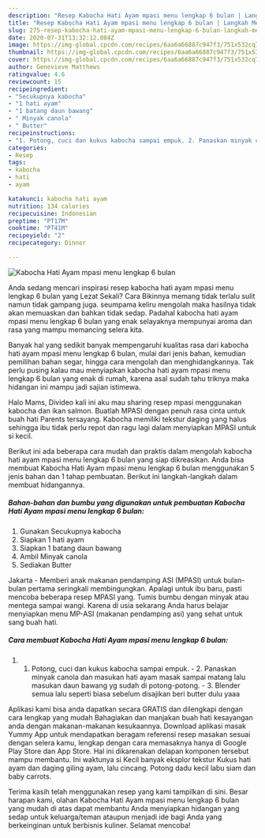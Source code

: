 ```yaml
---
description: "Resep Kabocha Hati Ayam mpasi menu lengkap 6 bulan | Langkah Membuat Kabocha Hati Ayam mpasi menu lengkap 6 bulan Yang Bikin Ngiler"
title: "Resep Kabocha Hati Ayam mpasi menu lengkap 6 bulan | Langkah Membuat Kabocha Hati Ayam mpasi menu lengkap 6 bulan Yang Bikin Ngiler"
slug: 275-resep-kabocha-hati-ayam-mpasi-menu-lengkap-6-bulan-langkah-membuat-kabocha-hati-ayam-mpasi-menu-lengkap-6-bulan-yang-bikin-ngiler
date: 2020-07-31T13:32:12.084Z
image: https://img-global.cpcdn.com/recipes/6aa6a66887c947f3/751x532cq70/kabocha-hati-ayam-mpasi-menu-lengkap-6-bulan-foto-resep-utama.jpg
thumbnail: https://img-global.cpcdn.com/recipes/6aa6a66887c947f3/751x532cq70/kabocha-hati-ayam-mpasi-menu-lengkap-6-bulan-foto-resep-utama.jpg
cover: https://img-global.cpcdn.com/recipes/6aa6a66887c947f3/751x532cq70/kabocha-hati-ayam-mpasi-menu-lengkap-6-bulan-foto-resep-utama.jpg
author: Genevieve Matthews
ratingvalue: 4.6
reviewcount: 15
recipeingredient:
- "Secukupnya kabocha"
- "1 hati ayam"
- "1 batang daun bawang"
- " Minyak canola"
- " Butter"
recipeinstructions:
- "1. Potong, cuci dan kukus kabocha sampai empuk. 2. Panaskan minyak canola dan masukan hati ayam masak sampai matang lalu masukan daun bawang yg sudah di potong-potong. 3. Blender semua lalu seperti biasa sebelum disajikan beri butter dulu yaaa"
categories:
- Resep
tags:
- kabocha
- hati
- ayam

katakunci: kabocha hati ayam 
nutrition: 134 calories
recipecuisine: Indonesian
preptime: "PT17M"
cooktime: "PT41M"
recipeyield: "2"
recipecategory: Dinner

---
```



![Kabocha Hati Ayam mpasi menu lengkap 6 bulan](https://img-global.cpcdn.com/recipes/6aa6a66887c947f3/751x532cq70/kabocha-hati-ayam-mpasi-menu-lengkap-6-bulan-foto-resep-utama.jpg)

Anda sedang mencari inspirasi resep kabocha hati ayam mpasi menu lengkap 6 bulan yang Lezat Sekali? Cara Bikinnya memang tidak terlalu sulit namun tidak gampang juga. seumpama keliru mengolah maka hasilnya tidak akan memuaskan dan bahkan tidak sedap. Padahal kabocha hati ayam mpasi menu lengkap 6 bulan yang enak selayaknya mempunyai aroma dan rasa yang mampu memancing selera kita.

Banyak hal yang sedikit banyak mempengaruhi kualitas rasa dari kabocha hati ayam mpasi menu lengkap 6 bulan, mulai dari jenis bahan, kemudian pemilihan bahan segar, hingga cara mengolah dan menghidangkannya. Tak perlu pusing kalau mau menyiapkan kabocha hati ayam mpasi menu lengkap 6 bulan yang enak di rumah, karena asal sudah tahu triknya maka hidangan ini mampu jadi sajian istimewa.

Halo Mams, Divideo kali ini aku mau sharing resep mpasi menggunakan kabocha dan ikan salmon. Buatlah MPASI dengan penuh rasa cinta untuk buah hati Parents tersayang. Kabocha memiliki tekstur daging yang halus sehingga ibu tidak perlu repot dan ragu lagi dalam menyiapkan MPASI untuk si kecil.


Berikut ini ada beberapa cara mudah dan praktis dalam mengolah kabocha hati ayam mpasi menu lengkap 6 bulan yang siap dikreasikan. Anda bisa membuat Kabocha Hati Ayam mpasi menu lengkap 6 bulan menggunakan 5 jenis bahan dan 1 tahap pembuatan. Berikut ini langkah-langkah dalam membuat hidangannya.

<!--inarticleads1-->

##### Bahan-bahan dan bumbu yang digunakan untuk pembuatan Kabocha Hati Ayam mpasi menu lengkap 6 bulan:

1. Gunakan Secukupnya kabocha
1. Siapkan 1 hati ayam
1. Siapkan 1 batang daun bawang
1. Ambil  Minyak canola
1. Sediakan  Butter


Jakarta - Memberi anak makanan pendamping ASI (MPASI) untuk bulan-bulan pertama seringkali membingungkan. Apalagi untuk ibu baru, pasti mencoba beberapa resep MPASI yang. Tumis bumbu dengan minyak atau mentega sampai wangi. Karena di usia sekarang Anda harus belajar menyiapkan menu MP-ASI (makanan pendamping asi) yang sehat untuk sang buah hati. 

<!--inarticleads2-->

##### Cara membuat Kabocha Hati Ayam mpasi menu lengkap 6 bulan:

1. 1. Potong, cuci dan kukus kabocha sampai empuk. - 2. Panaskan minyak canola dan masukan hati ayam masak sampai matang lalu masukan daun bawang yg sudah di potong-potong. - 3. Blender semua lalu seperti biasa sebelum disajikan beri butter dulu yaaa


Aplikasi kami bisa anda dapatkan secara GRATIS dan dilengkapi dengan cara lengkap yang mudah Bahagiakan dan manjakan buah hati kesayangan anda dengan makanan-makanan kesukaannya. Download aplikasi masak Yummy App untuk mendapatkan beragam referensi resep masakan sesuai dengan selera kamu, lengkap dengan cara memasaknya hanya di Google Play Store dan App Store. Hal ini dikarenakan delapan komponen tersebut mampu membantu. Ini waktunya si Kecil banyak eksplor tekstur Kukus hati ayam dan daging giling ayam, lalu cincang. Potong dadu kecil labu siam dan baby carrots. 

Terima kasih telah menggunakan resep yang kami tampilkan di sini. Besar harapan kami, olahan Kabocha Hati Ayam mpasi menu lengkap 6 bulan yang mudah di atas dapat membantu Anda menyiapkan hidangan yang sedap untuk keluarga/teman ataupun menjadi ide bagi Anda yang berkeinginan untuk berbisnis kuliner. Selamat mencoba!
